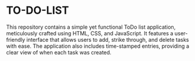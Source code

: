 # TO-DO-LIST
 This repository contains a simple yet functional ToDo list application, meticulously crafted using HTML, CSS, and JavaScript. It features a user-friendly interface that allows users to add, strike through, and delete tasks with ease. The application also includes time-stamped entries, providing a clear view of when each task was created.
